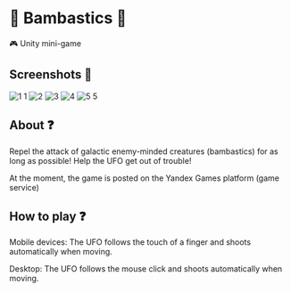 # :space_invader: Bambastics :milky_way:
:video_game: Unity mini-game
## Screenshots :camera_flash:
![1 1](https://github.com/FilippovVic/Bambastics/assets/113792486/93ccb5a7-3a58-452f-8756-45417b736fb7)
![2](https://github.com/FilippovVic/Bambastics/assets/113792486/3259011e-0d73-4382-9b02-a2719c803c8d)
![3](https://github.com/FilippovVic/Bambastics/assets/113792486/aaff9f32-99d9-4a84-8426-4a70b67c8258)
![4](https://github.com/FilippovVic/Bambastics/assets/113792486/6374af2f-a35f-4c64-b666-9246561489d4)
![5 5](https://github.com/FilippovVic/Bambastics/assets/113792486/8da0618d-2e0b-468f-bbe4-16dc69784667)

## About :question:
Repel the attack of galactic enemy-minded creatures (bambastics) for as long as possible!
Help the UFO get out of trouble!

At the moment, the game is posted on the Yandex Games platform (game service)

## How to play :question:
Mobile devices:
The UFO follows the touch of a finger and shoots automatically when moving.

Desktop:
The UFO follows the mouse click and shoots automatically when moving.
